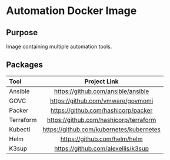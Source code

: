 # Automation Docker Image

## Purpose

Image containing multiple automation tools.

## Packages

| Tool          | Project Link                                                                 |
|:--------------|:----------------------------------------------------------------------------:|
| Ansible       | https://github.com/ansible/ansible                                           |
| GOVC          | https://github.com/vmware/govmomi                          |
| Packer        | https://github.com/hashicorp/packer                                          |
| Terraform     | https://github.com/hashicorp/terraform                                       |
| Kubectl       | https://github.com/kubernetes/kubernetes                                     |
| Helm          | https://github.com/helm/helm                                                 |
| K3sup         | https://github.com/alexellis/k3sup                                           |